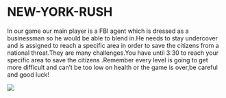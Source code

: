 # NEW-YORK-RUSH
In our game our main player is a FBI agent which is dressed as a businessman so he would be able to blend in.He needs to stay undercover and is assigned to reach a specific area in order to save the citizens from a national threat.They are many challenges.You have until 3:30 to reach your specific area to save the citizens .Remember every level is going to get more difficult and can’t be too low on health or the game is over,be careful and good luck!

<img src= "NEW-YORK-RUSH/NYR IMAGES/Pt.PNG">
